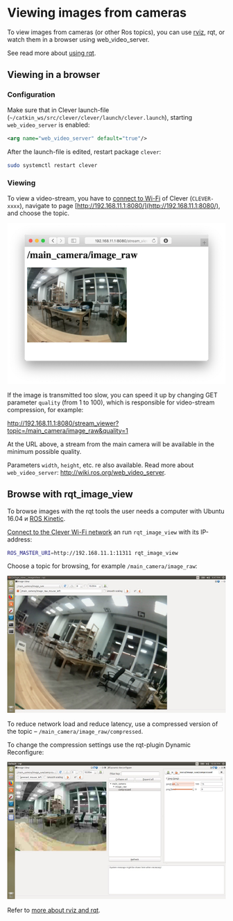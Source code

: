 # Viewing images from cameras

To view images from cameras (or other Ros topics), you can use [rviz](rviz.md), rqt, or watch them in a browser using web\_video\_server.

See read more about [using rqt](rviz.md).

## Viewing in a browser

### Configuration

Make sure that in Clever launch-file \(`~/catkin_ws/src/clever/clever/launch/clever.launch`\), starting `web_video_server` is enabled:

```xml
<arg name="web_video_server" default="true"/>
```

After the launch-file is edited, restart package `clever`:

```bash
sudo systemctl restart clever
```

### Viewing

To view a video-stream, you have to [connect to Wi-Fi](Wi-Fi.md) of Clever \(`CLEVER-xxxx`\), navigate to page [http://192.168.11.1:8080/](http://192.168.11.1:8080/), and choose the topic.

![Viewing web_video_server](../assets/web_video_server.png)

If the image is transmitted too slow, you can speed it up by changing GET parameter `quality` (from 1 to 100), which is responsible for video-stream compression, for example:

http://192.168.11.1:8080/stream_viewer?topic=/main_camera/image_raw&quality=1

At the URL above, a stream from the main camera will be available in the minimum possible quality.

Parameters `width`, `height`, etc. re also available. Read more about `web_video_server`: http://wiki.ros.org/web_video_server.

## Browse with rqt_image_view

To browse images with the rqt tools the user needs a computer with Ubuntu 16.04 и [ROS Kinetic](http://wiki.ros.org/kinetic/Installation/Ubuntu).

[Connect to the Clever Wi-Fi network](wifi.md) an run `rqt_image_view` with its IP-address:

```bash
ROS_MASTER_URI=http://192.168.11.1:11311 rqt_image_view
```

Choose a topic for browsing, for example `/main_camera/image_raw`:

![rqt_image_view](../assets/rqt_image_view.jpg)

To reduce network load and reduce latency, use a compressed version of the topic – `/main_camera/image_raw/compressed`.

To change the compression settings use the rqt-plugin Dynamic Reconfigure:

![rqt_image_view+rqt_dynamic_reconfigure](../assets/rqt_image_view_dyn_rec.jpg)

Refer to [more about rviz and rqt](rviz.md).
